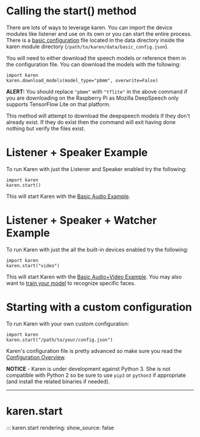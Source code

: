 # Calling the start() method
There are lots of ways to leverage karen.  You can import the device modules like listener and use on its own or you can start the entire process.  There is a [basic configuration](config.example.md) file located in the data directory inside the karen module directory (```/path/to/karen/data/basic_config.json```).

You will need to either download the speech models or reference them in the configuration file.  You can download the models with the following:

```
import karen
karen.download_models(model_type="pbmm", overwrite=False)
```

__ALERT:__ You should replace ```"pbmm"``` with ```"tflite"``` in the above command if you are downloading on the Raspberry Pi as Mozilla DeepSpeech only supports TensorFlow Lite on that platform.  

This method will attempt to download the deepspeech models if they don't already exist.  If they do exist then the command will exit having done nothing but verify the files exist.

# Listener + Speaker Example

To run Karen with just the Listener and Speaker enabled try the following:

```
import karen
karen.start()
```

This will start Karen with the [Basic Audio Example](config.example.md).  

# Listener + Speaker + Watcher Example

To run Karen with just the all the built-in devices enabled try the following:

```
import karen
karen.start("video")
```

This will start Karen with the [Basic Audio+Video Example](config.example.video.md).  You may also want to [train your model](karen.watcher.train.md) to recognize specific faces.

# Starting with a custom configuration

To run Karen with your own custom configuration:

```
import karen
karen.start("/path/to/your/config.json")
```

Karen's configuration file is pretty advanced so make sure you read the [Configuration Overview](config.overview.md).  

**NOTICE** - Karen is under development against Python 3.  She is not compatible with Python 2 so be sure to use ```pip3``` or ```python3``` if appropriate (and install the related binaries if needed).

-----

# karen.start

::: karen.start
    rendering:
      show_source: false